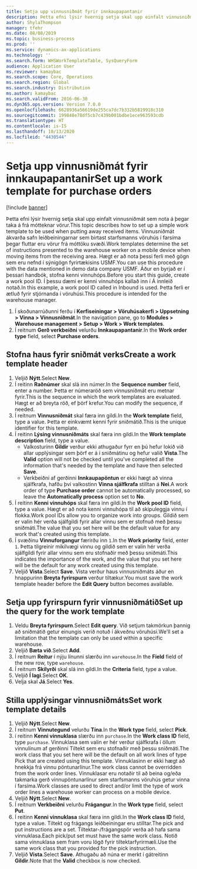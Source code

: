 ```yaml
---
title: Setja upp vinnusniðmát fyrir innkaupapantanir
description: Þetta efni lýsir hvernig setja skal upp einfalt vinnusniðmát sem nota á þegar taka á frá mótteknar vörur.
author: ShylaThompson
manager: tfehr
ms.date: 08/08/2019
ms.topic: business-process
ms.prod: ''
ms.service: dynamics-ax-applications
ms.technology: ''
ms.search.form: WHSWorkTemplateTable, SysQueryForm
audience: Application User
ms.reviewer: kamaybac
ms.search.scope: Core, Operations
ms.search.region: Global
ms.search.industry: Distribution
ms.author: kamaybac
ms.search.validFrom: 2016-06-30
ms.dyn365.ops.version: Version 7.0.0
ms.openlocfilehash: 6628936a56619de255ca7dc7b332b5819918c310
ms.sourcegitcommit: 199848e78df5cb7c439b001bdbe1ece963593cdb
ms.translationtype: HT
ms.contentlocale: is-IS
ms.lasthandoff: 10/13/2020
ms.locfileid: "4430544"
---
```

# <a name="set-up-a-work-template-for-purchase-orders"></a><span data-ttu-id="e0de1-103">Setja upp vinnusniðmát fyrir innkaupapantanir</span><span class="sxs-lookup"><span data-stu-id="e0de1-103">Set up a work template for purchase orders</span></span>

[!include [banner](../../includes/banner.md)]

<span data-ttu-id="e0de1-104">Þetta efni lýsir hvernig setja skal upp einfalt vinnusniðmát sem nota á þegar taka á frá mótteknar vörur.</span><span class="sxs-lookup"><span data-stu-id="e0de1-104">This topic describes how to set up a simple work template to be used when putting away received items.</span></span> <span data-ttu-id="e0de1-105">Vinnusniðmát ákvarða safn leiðbeiningarnar sem birtast starfsmanns vöruhús í farsíma þegar fluttar eru vörur frá móttöku svæði.</span><span class="sxs-lookup"><span data-stu-id="e0de1-105">Work templates determine the set of instructions presented to the warehouse worker on a mobile device when moving items from the receiving area.</span></span> <span data-ttu-id="e0de1-106">Hægt er að nota þessi ferli með gögn sem eru nefnd í sýnigögn fyrirtækisins USMF.</span><span class="sxs-lookup"><span data-stu-id="e0de1-106">You can use this procedure with the data mentioned in demo data company USMF.</span></span> <span data-ttu-id="e0de1-107">Áður en byrjað er í þessari handbók, stofna kenni vinnuhóps.</span><span class="sxs-lookup"><span data-stu-id="e0de1-107">Before you start this guide, create a work pool ID.</span></span> <span data-ttu-id="e0de1-108">Í þessu dæmi er kenni vinnuhóps kallað inn í Á innleið notað.</span><span class="sxs-lookup"><span data-stu-id="e0de1-108">In this example, a work pool ID called in Inbound is used.</span></span> <span data-ttu-id="e0de1-109">Þetta ferli er ætluð fyrir stjórnanda í vöruhúsi.</span><span class="sxs-lookup"><span data-stu-id="e0de1-109">This procedure is intended for the warehouse manager.</span></span>

1. <span data-ttu-id="e0de1-110">Í skoðunarrúðunni ferðu í **Kerfiseiningar > Vöruhúsakerfi > Uppsetning > Vinna > Vinnusniðmát**.</span><span class="sxs-lookup"><span data-stu-id="e0de1-110">In the navigation pane, go to **Modules > Warehouse management > Setup > Work > Work templates**.</span></span>
2. <span data-ttu-id="e0de1-111">Í reitnum **Gerð verkbeiðni** velurðu **Innkaupapantanir**.</span><span class="sxs-lookup"><span data-stu-id="e0de1-111">In the **Work order type** field, select **Purchase orders**.</span></span>

## <a name="create-a-work-template-header"></a><span data-ttu-id="e0de1-112">Stofna haus fyrir sniðmát verks</span><span class="sxs-lookup"><span data-stu-id="e0de1-112">Create a work template header</span></span>
1. <span data-ttu-id="e0de1-113">Veljið **Nýtt**.</span><span class="sxs-lookup"><span data-stu-id="e0de1-113">Select **New**.</span></span>
2. <span data-ttu-id="e0de1-114">Í reitinn **Raðnúmer** skal slá inn númer.</span><span class="sxs-lookup"><span data-stu-id="e0de1-114">In the **Sequence number** field, enter a number.</span></span> <span data-ttu-id="e0de1-115">Þetta er númeraröð sem vinnusniðmát eru metnar fyrir.</span><span class="sxs-lookup"><span data-stu-id="e0de1-115">This is the sequence in which the work templates are evaluated.</span></span> <span data-ttu-id="e0de1-116">Hægt er að breyta röð, ef þörf krefur.</span><span class="sxs-lookup"><span data-stu-id="e0de1-116">You can modify the sequence, if needed.</span></span>  
3. <span data-ttu-id="e0de1-117">Í reitnum **Vinnusniðmát** skal færa inn gildi.</span><span class="sxs-lookup"><span data-stu-id="e0de1-117">In the **Work template** field, type a value.</span></span> <span data-ttu-id="e0de1-118">Þetta er einkvæmt kenni fyrir sniðmátið.</span><span class="sxs-lookup"><span data-stu-id="e0de1-118">This is the unique identifier for this template.</span></span>  
4. <span data-ttu-id="e0de1-119">Í reitinn **Lýsing vinnusniðmáts** skal færa inn gildi.</span><span class="sxs-lookup"><span data-stu-id="e0de1-119">In the **Work template description** field, type a value.</span></span>
    - <span data-ttu-id="e0de1-120">Valkosturinn **Gildir** verður ekki athugaður fyrr en þú hefur lokið við allar upplýsingar sem þörf er á í sniðmátinu og hefur valið **Vista**.</span><span class="sxs-lookup"><span data-stu-id="e0de1-120">The **Valid** option will not be checked until you've completed all the information that's needed by the template and have then selected **Save**.</span></span>  
    - <span data-ttu-id="e0de1-121">Verkbeiðni af gerðinni **Innkaupapöntun** er ekki hægt að vinna sjálfkrafa, hafðu því valkostinn **Vinna sjálfkrafa** stilltan á **Nei**.</span><span class="sxs-lookup"><span data-stu-id="e0de1-121">A work order of type **Purchase order** cannot be automatically processed, so leave the **Automatically process** option set to **No**.</span></span>  
5. <span data-ttu-id="e0de1-122">Í reitinn **Kenni vinnuhóps** skal færa inn gildi.</span><span class="sxs-lookup"><span data-stu-id="e0de1-122">In the **Work pool ID** field, type a value.</span></span> <span data-ttu-id="e0de1-123">Hægt er að nota kenni vinnuhópa til að skipuleggja vinnu í flokka.</span><span class="sxs-lookup"><span data-stu-id="e0de1-123">Work pool IDs allow you to organize work into groups.</span></span> <span data-ttu-id="e0de1-124">Gildið sem er valin hér verða sjálfgildi fyrir allar vinnu sem er stofnuð með þessu sniðmáti.</span><span class="sxs-lookup"><span data-stu-id="e0de1-124">The value that you set here will be the default value for any work that's created using this template.</span></span>  
6. <span data-ttu-id="e0de1-125">Í svæðinu **Vinnuforgangur** færirðu inn `1`.</span><span class="sxs-lookup"><span data-stu-id="e0de1-125">In the **Work priority** field, enter `1`.</span></span> <span data-ttu-id="e0de1-126">Þetta tilgreinir mikilvægi vinnu og gildið sem er valin hér verða sjálfgildi fyrir allar vinnu sem eru stofnaðir með þessu sniðmáti.</span><span class="sxs-lookup"><span data-stu-id="e0de1-126">This indicates the importance of the work, and the value that you set here will be the default for any work created using this template.</span></span>  
7. <span data-ttu-id="e0de1-127">Veljið **Vista**.</span><span class="sxs-lookup"><span data-stu-id="e0de1-127">Select **Save**.</span></span> <span data-ttu-id="e0de1-128">Vista verður haus vinnusniðmáts áður en hnappurinn **Breyta fyrirspurn** verður tiltækur.</span><span class="sxs-lookup"><span data-stu-id="e0de1-128">You must save the work template header before the **Edit Query** button becomes available.</span></span>  

## <a name="set-up-the-query-for-the-work-template"></a><span data-ttu-id="e0de1-129">Setja upp fyrirspurn fyrir vinnusniðmátið</span><span class="sxs-lookup"><span data-stu-id="e0de1-129">Set up the query for the work template</span></span>
1. <span data-ttu-id="e0de1-130">Veldu **Breyta fyrirspurn**.</span><span class="sxs-lookup"><span data-stu-id="e0de1-130">Select **Edit query**.</span></span> <span data-ttu-id="e0de1-131">Við setjum takmörkun þannig að sniðmátið getur einungis verið notuð í ákveðnu vöruhúsi.</span><span class="sxs-lookup"><span data-stu-id="e0de1-131">We'll set a limitation that the template can only be used within a specific warehouse.</span></span>  
2. <span data-ttu-id="e0de1-132">Veljið **Bæta við**.</span><span class="sxs-lookup"><span data-stu-id="e0de1-132">Select **Add**.</span></span>
3. <span data-ttu-id="e0de1-133">Í reitnum **Reitur** í nýju línunni slærðu inn `warehouse`.</span><span class="sxs-lookup"><span data-stu-id="e0de1-133">In the **Field** field of the new row, type `warehouse`.</span></span>
4. <span data-ttu-id="e0de1-134">Í reitnum **Skilyrði** skal slá inn gildi.</span><span class="sxs-lookup"><span data-stu-id="e0de1-134">In the **Criteria** field, type a value.</span></span>
5. <span data-ttu-id="e0de1-135">Veljið **Í lagi**.</span><span class="sxs-lookup"><span data-stu-id="e0de1-135">Select **OK**.</span></span>
6. <span data-ttu-id="e0de1-136">Velja skal **Já**.</span><span class="sxs-lookup"><span data-stu-id="e0de1-136">Select **Yes**.</span></span>

## <a name="set-work-template-details"></a><span data-ttu-id="e0de1-137">Stilla upplýsingar vinnusniðmáts</span><span class="sxs-lookup"><span data-stu-id="e0de1-137">Set work template details</span></span>
1. <span data-ttu-id="e0de1-138">Veljið **Nýtt**.</span><span class="sxs-lookup"><span data-stu-id="e0de1-138">Select **New**.</span></span>
2. <span data-ttu-id="e0de1-139">Í reitnum **Vinnutegund** velurðu **Tína**.</span><span class="sxs-lookup"><span data-stu-id="e0de1-139">In the **Work type** field, select **Pick**.</span></span>
3. <span data-ttu-id="e0de1-140">í reitinn **Kenni vinnuklasa** slærðu inn `purchase`.</span><span class="sxs-lookup"><span data-stu-id="e0de1-140">In the **Work class ID** field, type `purchase`.</span></span> <span data-ttu-id="e0de1-141">Vinnuklasa sem valin er hér verður sjálfkrafa í öllum vinnulínum af gerðinni Tiltekt sem eru stofnaðir með þessu sniðmáti.</span><span class="sxs-lookup"><span data-stu-id="e0de1-141">The work class that you set here will be the default on all work lines of type Pick that are created using this template.</span></span> <span data-ttu-id="e0de1-142">Vinnuklasinn er ekki hægt að hnekkja frá vinnu pöntunarlínur.</span><span class="sxs-lookup"><span data-stu-id="e0de1-142">The work class cannot be overridden from the work order lines.</span></span> <span data-ttu-id="e0de1-143">Vinnuklasar eru notaðir til að beina og/eða takmarka gerð vinnupöntunarlínur sem starfsmanns vöruhús getur vinna í farsíma.</span><span class="sxs-lookup"><span data-stu-id="e0de1-143">Work classes are used to direct and/or limit the type of work order lines a warehouse worker can process on a mobile device.</span></span>  
4. <span data-ttu-id="e0de1-144">Veljið **Nýtt**.</span><span class="sxs-lookup"><span data-stu-id="e0de1-144">Select **New**.</span></span>
5. <span data-ttu-id="e0de1-145">Í reitnum **Verkbeiðni** velurðu **Frágangur**.</span><span class="sxs-lookup"><span data-stu-id="e0de1-145">In the **Work type** field, select **Put**.</span></span>
6. <span data-ttu-id="e0de1-146">Í reitinn **Kenni vinnuklasa** skal færa inn gildi.</span><span class="sxs-lookup"><span data-stu-id="e0de1-146">In the **Work class ID** field, type a value.</span></span> <span data-ttu-id="e0de1-147">Tiltekt og frágangs leiðbeiningar eru stilltar.</span><span class="sxs-lookup"><span data-stu-id="e0de1-147">The pick and put instructions are a set.</span></span> <span data-ttu-id="e0de1-148">Tiltektar-/frágangspör verða að hafa sama vinnuklasa.</span><span class="sxs-lookup"><span data-stu-id="e0de1-148">Each pick/put set must have the same work class.</span></span> <span data-ttu-id="e0de1-149">Notið sama vinnuklasa sem fram voru lögð fyrir tiltektarfyrirmæli.</span><span class="sxs-lookup"><span data-stu-id="e0de1-149">Use the same work class that you provided for the pick instruction.</span></span>  
7. <span data-ttu-id="e0de1-150">Veljið **Vista**.</span><span class="sxs-lookup"><span data-stu-id="e0de1-150">Select **Save**.</span></span> <span data-ttu-id="e0de1-151">Athugaðu að núna er merkt í gátreitinn **Gildir**.</span><span class="sxs-lookup"><span data-stu-id="e0de1-151">Note that the **Valid** checkbox is now checked.</span></span>  


